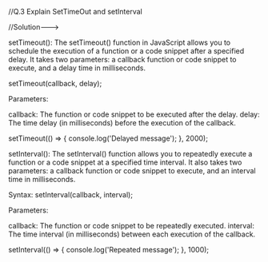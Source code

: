 //Q.3 Explain SetTimeOut and setInterval

//Solution--->

setTimeout():
The setTimeout() function in JavaScript allows you to schedule the execution of a function or a code snippet after a specified delay. It takes two parameters: a callback function or code snippet to execute, and a delay time in milliseconds.

setTimeout(callback, delay);

Parameters:

callback: The function or code snippet to be executed after the delay.
delay: The time delay (in milliseconds) before the execution of the callback.

setTimeout(() => {
  console.log('Delayed message');
}, 2000);


setInterval():
The setInterval() function allows you to repeatedly execute a function or a code snippet at a specified time interval. It also takes two parameters: a callback function or code snippet to execute, and an interval time in milliseconds.

Syntax:
setInterval(callback, interval);

Parameters:

callback: The function or code snippet to be repeatedly executed.
interval: The time interval (in milliseconds) between each execution of the callback.

setInterval(() => {
  console.log('Repeated message');
}, 1000);

